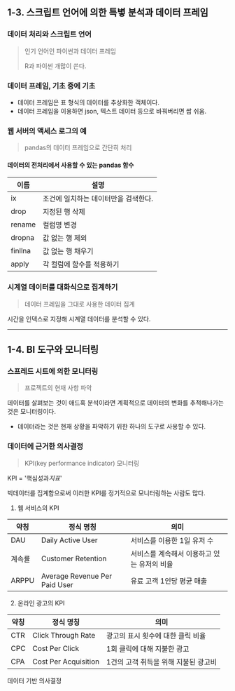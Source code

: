 ## 1-3. 스크립트 언어에 의한 특볗 분석과 데이터 프레임



### 데이터 처리와 스크립트 언어

> 인기 언어인 파이썬과 데이터 프레임
>
> R과 파이썬 개많이 쓴다.



### 데이터 프레임, 기초 중에 기초 

* 데이터 프레임은  표 형식의 데이터를 추상화한 객체이다. 
* 데이터 프레임을 이용하면  json, 텍스트 데이터 등으로 바꿔버리면 쌉 쉬움.



### 웹 서버의 액세스 로그의 예 

> pandas의 데이터 프레임으로 간단히 처리



#### 데이터의 전처리에서 사용할 수 있는 pandas 함수

| 이름    | 설명                                 |
| ------- | ------------------------------------ |
| ix      | 조건에 일치하는 데이터만을 검색한다. |
| drop    | 지정된 행 삭제                       |
| rename  | 컬럼명 변경                          |
| dropna  | 값 없는 행 제외                      |
| finllna | 값 없는 행 채우기                    |
| apply   | 각 컬럼에 함수를 적용하기            |



### 시계열 데이터를 대화식으로 집계하기

> 데이터 프레임을 그대로 사용한 데이터 집계



시간을 인덱스로 지정해 시계열 데이터를 분석할 수 있다. 



---

## 1-4. BI 도구와 모니터링



### 스프레드 시트에 의한 모니터링

> 프로젝트의 현재 사항 파악

데이터를 살펴보는 것이 애드혹 분석이라면 계획적으로 데이터의 변화를 추적해나가는 것은 모니터링이다.

* 데이터라는 것은 현재 상황을 파악하기 위한 하나의 도구로 사용할 수 있다.



### 데이터에 근거한 의사결정

> KPI(key performance indicator) 모니터링

KPI =  '핵심성과*지표*' 

빅데이터를 집계함으로써 이러한 KPI를 정기적으로 모니터링하는 사람도 많다.

1) 웹 서비스의 KPI

| 약칭   | 정식 명칭                     | 의미                                        |
| ------ | ----------------------------- | ------------------------------------------- |
| DAU    | Daily Active User             | 서비스를 이용한 1일 유저 수                 |
| 계속률 | Customer Retention            | 서비스를 계속해서 이용하고 있는 유저의 비율 |
| ARPPU  | Average Revenue Per Paid User | 유료 고객 1인당 평균 매출                   |



2. 온라인 광고의 KPI

| 약칭 | 정식 명칭            | 의미                                 |
| ---- | -------------------- | ------------------------------------ |
| CTR  | Click Through Rate   | 광고의 표시 횟수에 대한 클릭 비율    |
| CPC  | Cost Per Click       | 1회 클릭에 대해 지불한 광고          |
| CPA  | Cost Per Acquisition | 1건의 고객 취득을 위해 지불된 광고비 |



데이터 기반 의사결정












